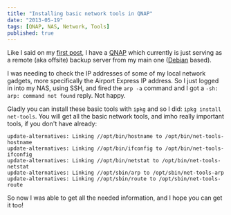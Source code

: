 ```yaml
---
title: "Installing basic network tools in QNAP"
date: "2013-05-19"
tags: [QNAP, NAS, Network, Tools]
published: true
---
```


Like I said on my [first post](/creating-blog-blazing-fast-using-drupal), I have a [QNAP](http://www.qnap.com/) which currently is just serving as a remote (aka offsite) backup server from my main one ([Debian](http://www.debian.org) based).

I was needing to check the IP addresses of some of my local network gadgets, more specifically the Airport Express IP address. So I just logged in into my NAS, using SSH, and fired the `arp -a` command and I got a `-sh: arp: command not found` reply. Not happy.

Gladly you can install these basic tools with `ipkg` and so I did: `ipkg install net-tools`. You will get all the basic network tools, and imho really important tools, if you don't have already:

```
update-alternatives: Linking //opt/bin/hostname to /opt/bin/net-tools-hostname
update-alternatives: Linking //opt/bin/ifconfig to /opt/bin/net-tools-ifconfig
update-alternatives: Linking //opt/bin/netstat to /opt/bin/net-tools-netstat
update-alternatives: Linking //opt/sbin/arp to /opt/sbin/net-tools-arp
update-alternatives: Linking //opt/sbin/route to /opt/sbin/net-tools-route
```

So now I was able to get all the needed information, and I hope you can get it too!